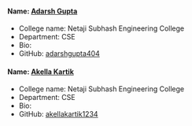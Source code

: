 #### Name: [Adarsh Gupta](https://github.com/adarshgupta404)
- College name: Netaji Subhash Engineering College
- Department: CSE
- Bio: 
- GitHub: [adarshgupta404](https://github.com/adarshgupta404)


#### Name: [Akella Kartik](https://github.com/akellakartik1234)
- College name: Netaji Subhash Engineering College
- Department: CSE
- Bio: 
- GitHub: [akellakartik1234](https://github.com/akellakartik1234)